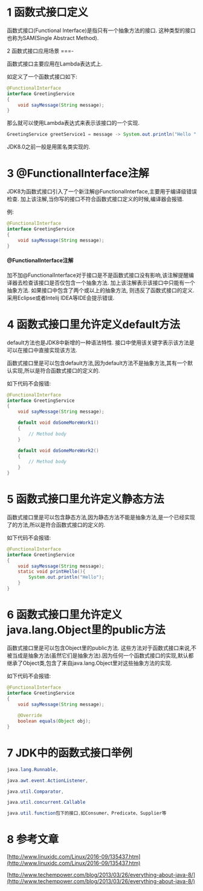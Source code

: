 1 函数式接口定义
===

函数式接口(Functional Interface)是指只有一个抽象方法的接口. 这种类型的接口也称为SAM(Single Abstract Method).

 
2 函数式接口应用场景
===-

函数式接口主要应用在Lambda表达式上.

如定义了一个函数式接口如下:

```java
@FunctionalInterface
interface GreetingService 
{
	void sayMessage(String message);
}
```

那么就可以使用Lambda表达式来表示该接口的一个实现.

```java
GreetingService greetService1 = message -> System.out.println("Hello " + message);
```

<div class="bs-callout bs-callout-warning">
	JDK8.0之前一般是用匿名类实现的.
</div>

3 @FunctionalInterface注解
===

JDK8为函数式接口引入了一个新注解@FunctionalInterface,主要用于编译级错误检查. 加上该注解,当你写的接口不符合函数式接口定义的时候,编译器会报错.

例:
```java
@FunctionalInterface
interface GreetingService
{
	void sayMessage(String message);
}
```

<div class="bs-callout bs-callout-warning">
    <h4>@FunctionalInterface注解</h4>
	加不加@FunctionalInterface对于接口是不是函数式接口没有影响,该注解提醒编译器去检查该接口是否仅包含一个抽象方法.
	加上该注解表示该接口中只能有一个抽象方法. 如果接口中包含了两个或以上的抽象方法, 则违反了函数式接口的定义. 采用Eclipse或者Intelij IDEA等IDE会提示错误.
</div>

 
4 函数式接口里允许定义default方法
===

default方法也是JDK8中新增的一种语法特性. 接口中使用该关键字表示该方法是可以在接口中直接实现该方法. 

函数式接口里是可以包含default方法,因为default方法不是抽象方法,其有一个默认实现,所以是符合函数式接口的定义的.

如下代码不会报错:

```java
@FunctionalInterface
interface GreetingService
{
	void sayMessage(String message);

	default void doSomeMoreWork1()
	{
		// Method body
	}

	default void doSomeMoreWork2()
	{
		// Method body
	}
}
```

5 函数式接口里允许定义静态方法
===


函数式接口里是可以包含静态方法,因为静态方法不能是抽象方法,是一个已经实现了的方法,所以是符合函数式接口的定义的.

如下代码不会报错:

```java
@FunctionalInterface
interface GreetingService 
{
	void sayMessage(String message);
	static void printHello(){
		System.out.println("Hello");
	}
}
```

6 函数式接口里允许定义java.lang.Object里的public方法
===


函数式接口里是可以包含Object里的public方法. 这些方法对于函数式接口来说,不被当成是抽象方法(虽然它们是抽象方法).因为任何一个函数式接口的实现,默认都继承了Object类,包含了来自java.lang.Object里对这些抽象方法的实现.

如下代码不会报错:

```java
@FunctionalInterface
interface GreetingService  
{
	void sayMessage(String message);
	
	@Override
	boolean equals(Object obj);
}
```
 
7 JDK中的函数式接口举例
===

```java
java.lang.Runnable,

java.awt.event.ActionListener, 

java.util.Comparator,

java.util.concurrent.Callable

java.util.function包下的接口,如Consumer、Predicate、Supplier等
```

8 参考文章
===

[http://www.linuxidc.com/Linux/2016-09/135437.htm](http://www.linuxidc.com/Linux/2016-09/135437.htm)

[http://www.techempower.com/blog/2013/03/26/everything-about-java-8/](http://www.techempower.com/blog/2013/03/26/everything-about-java-8/)
